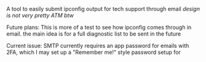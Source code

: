 A tool to easily submit ipconfig output for tech support through email
*design is not very pretty ATM btw*

Future plans:
This is more of a test to see how ipconfig comes through in email. the main idea is for a full diagnostic list to be sent in the future

Current issue:
SMTP currently requires an app password for emails with 2FA, which I may set up a "Remember me!" style password setup for
